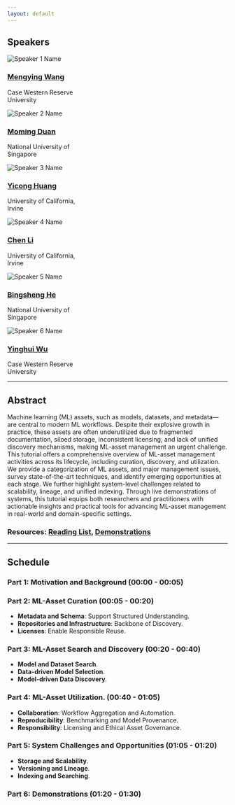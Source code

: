 ```yaml
---
layout: default
---
```


[//]: # (# ML-Asset Management)

## Speakers

<div class="speakers-grid">
  <div class="speaker">
    <img src="assets/speakers/wang.jpg" alt="Speaker 1 Name" class="speaker-photo">
    <h3><a href="https://wangmengying.me" target="_blank">Mengying Wang</a></h3>
    <p>Case Western Reserve<br> University</p>
  </div>
  <div class="speaker">
    <img src="assets/speakers/duan.jpeg" alt="Speaker 2 Name" class="speaker-photo">
    <h3><a href="https://scholar.google.com/citations?user=vEWocfwAAAAJ&hl=en" target="_blank">Moming Duan</a></h3>
    <p>National University of<br> Singapore</p>
  </div>
  <div class="speaker">
    <img src="assets/speakers/huang.jpg" alt="Speaker 3 Name" class="speaker-photo">
    <h3><a href="https://yicong-huang.github.io/" target="_blank">Yicong Huang</a></h3>
    <p>University of California,<br> Irvine</p>
  </div>
  <div class="speaker">
    <img src="assets/speakers/li.png" alt="Speaker 4 Name" class="speaker-photo">
    <h3><a href="https://chenli.ics.uci.edu/" target="_blank">Chen Li</a></h3>
    <p>University of California,<br> Irvine</p>
  </div>
  <div class="speaker">
    <img src="assets/speakers/he.png" alt="Speaker 5 Name" class="speaker-photo">
    <h3><a href="https://www.comp.nus.edu.sg/~hebs/" target="_blank">Bingsheng He</a></h3>
    <p>National University of<br> Singapore</p>
  </div>
  <div class="speaker">
    <img src="assets/speakers/wu.jpg" alt="Speaker 6 Name" class="speaker-photo">
    <h3><a href="https://yinghwu.github.io/" target="_blank">Yinghui Wu</a></h3>
    <p>Case Western Reserve<br> University</p>
  </div>
</div>

---

## Abstract

Machine learning (ML) assets, such as models, datasets, and metadata—are central to modern ML workflows. 
Despite their explosive growth in practice, these assets are often underutilized due to fragmented documentation, siloed storage, inconsistent licensing, and lack of unified discovery mechanisms, making ML-asset management an urgent challenge. 
This tutorial offers a comprehensive overview of ML-asset management activities across its lifecycle, including curation, discovery, and utilization. 
We provide a categorization of ML assets, and major management issues, survey state-of-the-art techniques, and identify emerging opportunities at each stage. 
We further highlight system-level challenges related to scalability, lineage, and unified indexing. 
Through live demonstrations of systems, this tutorial equips both researchers and practitioners with actionable insights and practical tools for advancing ML-asset management in real-world and domain-specific settings.


### Resources: [Reading List](pages/references), [Demonstrations](pages/demo)

---

## Schedule

### Part 1: Motivation and Background (00:00 - 00:05)

### Part 2: ML-Asset Curation (00:05 - 00:20)

- **Metadata and Schema**: Support Structured Understanding.
- **Repositories and Infrastructure**: Backbone of Discovery.
- **Licenses**: Enable Responsible Reuse.

### Part 3: ML-Asset Search and Discovery (00:20 - 00:40)

- **Model and Dataset Search**.
- **Data-driven Model Selection**.
- **Model-driven Data Discovery**.

### Part 4: ML-Asset Utilization. (00:40 - 01:05)

- **Collaboration**: Workflow Aggregation and Automation.
- **Reproducibility**: Benchmarking and Model Provenance.
- **Responsibility**: Licensing and Ethical Asset Governance.

### Part 5: System Challenges and Opportunities (01:05 - 01:20)

- **Storage and Scalability**.
- **Versioning and Lineage**.
- **Indexing and Searching**.

### Part 6: Demonstrations (01:20 - 01:30)
